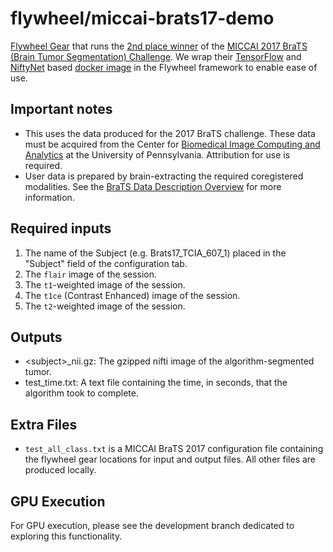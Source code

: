 # flywheel/miccai-brats17-demo

[Flywheel Gear](https://github.com/flywheel-io/gears/tree/master/spec) that runs the [2nd place winner](https://github.com/taigw/brats17) of the [MICCAI 2017 BraTS (Brain Tumor Segmentation) Challenge](http://braintumorsegmentation.org/). We wrap their [TensorFlow](https://www.tensorflow.org/) and [NiftyNet](https://niftynet.io/) based [docker image](https://hub.docker.com/r/brats/brats_dc) in the Flywheel framework to enable ease of use.

## Important notes

* This uses the data produced for the 2017 BraTS challenge. These data must be acquired from the Center for [Biomedical Image Computing and Analytics](https://ipp.cbica.upenn.edu/) at the University of Pennsylvania. Attribution for use is required.
* User data is prepared by brain-extracting the required coregistered modalities. See the [BraTS Data Description Overview](https://www.med.upenn.edu/cbica/brats2019/data.html) for more information.

## Required inputs
1. The name of the Subject (e.g. Brats17_TCIA_607_1) placed in the "Subject" field of the configuration tab.
2. The <code>flair</code> image of the session.
3. The <code>t1</code>-weighted image of the session.
4. The <code>t1ce</code> (Contrast Enhanced) image of the session.
5. The <code>t2</code>-weighted image of the session.

## Outputs
* \<subject\>\_nii.gz</code>: The gzipped nifti image of the algorithm-segmented tumor.
* test\_time.txt: A text file containing the time, in seconds, that the algorithm took to complete.

## Extra Files 
* <code>test_all_class.txt</code> is a MICCAI BraTS 2017 configuration file containing the flywheel gear locations for input and output files. All other files are produced locally.

## GPU Execution
For GPU execution, please see the development branch dedicated to exploring this functionality.
